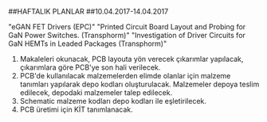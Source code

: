 ##HAFTALIK PLANLAR
##10.04.2017-14.04.2017

"eGAN FET Drivers (EPC)"
"Printed Circuit Board Layout and Probing for GaN Power Switches. (Transphorm)"
"Investigation of Driver Circuits for GaN HEMTs in Leaded Packages (Transphorm)"
1. Makaleleri okunacak, PCB layouta yön verecek çıkarımlar yapılacak, çıkarımlara göre PCB'ye son hali verilecek.
2. PCB'de kullanılacak malzemelerden elimde olanlar için malzeme tanımları yapılarak depo kodları oluşturulacak. Malzemeler depoya teslim edilecek, depodaki malzemeler talep edilecek.
3. Schematic malzeme kodları depo kodları ile eşletirilecek. 
4. PCB üretimi için KİT tanımlanacak.